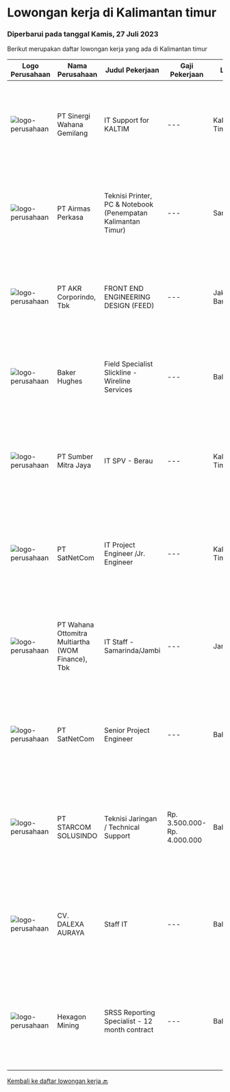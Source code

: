 
  # Lowongan kerja di Kalimantan timur

  ### Diperbarui pada tanggal Kamis, 27 Juli 2023

  Berikut merupakan daftar lowongan kerja yang ada di Kalimantan timur

  |Logo Perusahaan | Nama Perusahaan | Judul Pekerjaan | Gaji Pekerjaan | Lokasi | Deskripsi | Tanggal diunggah | Pranala |
  | -------------- | --------------- | --------------- | --------- | --------- | -------------- | ------- | ----------- |
  |![logo-perusahaan](https://image-service-cdn.seek.com.au/fd2b415274ee760b65d425cb2b8cbb0690aaadf4/ee4dce1061f3f616224767ad58cb2fc751b8d2dc)|PT Sinergi Wahana Gemilang|IT Support for KALTIM|---|Kalimantan Timur|Persyaratan: Pendidikan minimal S1 dari Jurusan Teknik Informatika/Sistem Informasi Memiliki pengalaman sebagai Engineer dalam melakukan...|Kamis, 20 Juli 2023|https://www.jobstreet.co.id/id/job/it-support-for-kaltim-4409827?token=0~9c50b4cd-38e8-4139-8496-a5fbf12cbb6b&sectionRank=1&jobId=jobstreet-id-job-4409827|
|![logo-perusahaan](https://image-service-cdn.seek.com.au/e058612ba3ea3c8a5db01b881de07c38d7462a24/ee4dce1061f3f616224767ad58cb2fc751b8d2dc)|PT Airmas Perkasa|Teknisi Printer, PC & Notebook (Penempatan Kalimantan Timur)|---|Samarinda|Deskripsi Pekerjaan: Check dan eskalasi part yang dibutuhkan unit printer/PC/NB/AIO Backup dan restore data PC/NB/AIO Replace part unit...|Jumat, 21 Juli 2023|https://www.jobstreet.co.id/id/job/teknisi-printer-pc-notebook-penempatan-kalimantan-timur-4411084?token=0~9c50b4cd-38e8-4139-8496-a5fbf12cbb6b&sectionRank=2&jobId=jobstreet-id-job-4411084|
|![logo-perusahaan](https://image-service-cdn.seek.com.au/bfbfec10b99d0e4ba38820e5ba26ab07e2fa79ad/ee4dce1061f3f616224767ad58cb2fc751b8d2dc)|PT AKR Corporindo, Tbk|FRONT END ENGINEERING DESIGN (FEED)|---|Jakarta Barat|Job Description: Develop overall technical design and guidelines for asset construction &amp; review any technical work done by external parties...|Selasa, 18 Juli 2023|https://www.jobstreet.co.id/id/job/front-end-engineering-design-feed-4409107?token=0~9c50b4cd-38e8-4139-8496-a5fbf12cbb6b&sectionRank=3&jobId=jobstreet-id-job-4409107|
|![logo-perusahaan](https://image-service-cdn.seek.com.au/f265e6d35d90e3a2d84b670c7c68b9a179cb4668/ee4dce1061f3f616224767ad58cb2fc751b8d2dc)|Baker Hughes|Field Specialist Slickline - Wireline Services|---|Balikpapan|Field Specialist Slickline - Wireline Services Would you like to work in the field supporting our customers?Do you enjoy working with cutting-edge...|Selasa, 18 Juli 2023|https://www.jobstreet.co.id/id/job/field-specialist-slickline-wireline-services-1036443900?token=0~9c50b4cd-38e8-4139-8496-a5fbf12cbb6b&sectionRank=4&jobId=jobstreet-id-job-1036443900|
|![logo-perusahaan](https://image-service-cdn.seek.com.au/f0ba1595e90ec5243d43e958e1c29680e7a44894/ee4dce1061f3f616224767ad58cb2fc751b8d2dc)|PT Sumber Mitra Jaya|IT SPV - Berau|---|Kalimantan Timur|Requirement: Candidate must possess at least Diploma/ Bachelor’s degree in Information Technology/IT Engineering/ IT related field. Required...|Rabu, 12 Juli 2023|https://www.jobstreet.co.id/id/job/it-spv-berau-4402120?token=0~9c50b4cd-38e8-4139-8496-a5fbf12cbb6b&sectionRank=5&jobId=jobstreet-id-job-4402120|
|![logo-perusahaan](https://image-service-cdn.seek.com.au/6108f58b8d52b8e5523830ee4b11d6074377e515/ee4dce1061f3f616224767ad58cb2fc751b8d2dc)|PT SatNetCom|IT Project Engineer /Jr. Engineer|---|Kalimantan Timur|Skills: Good Knowledge of IT Systems Good Knowledge of wire/wireless computer networking Good Knowledge of Electronic and Electrical Systems Good...|Kamis, 13 Juli 2023|https://www.jobstreet.co.id/id/job/it-project-engineer-jr.-engineer-4403721?token=0~9c50b4cd-38e8-4139-8496-a5fbf12cbb6b&sectionRank=6&jobId=jobstreet-id-job-4403721|
|![logo-perusahaan](https://image-service-cdn.seek.com.au/0cd0ed723dba304d73bfec64ce263da9360da79b/ee4dce1061f3f616224767ad58cb2fc751b8d2dc)|PT Wahana Ottomitra Multiartha (WOM Finance), Tbk|IT Staff - Samarinda/Jambi|---|Jambi|Job Description: Troubleshoot all IT system and network problems Monitoring and maintaining computer systems and networks Installing and configuring...|Senin, 10 Juli 2023|https://www.jobstreet.co.id/id/job/it-staff-samarinda-jambi-4399436?token=0~9c50b4cd-38e8-4139-8496-a5fbf12cbb6b&sectionRank=7&jobId=jobstreet-id-job-4399436|
|![logo-perusahaan](https://image-service-cdn.seek.com.au/6108f58b8d52b8e5523830ee4b11d6074377e515/ee4dce1061f3f616224767ad58cb2fc751b8d2dc)|PT SatNetCom|Senior Project Engineer|---|Balikpapan|General Description: Under the guidance of senior project management, this position is responsible for the implementation of various types of IT and...|Senin, 10 Juli 2023|https://www.jobstreet.co.id/id/job/senior-project-engineer-4398149?token=0~9c50b4cd-38e8-4139-8496-a5fbf12cbb6b&sectionRank=8&jobId=jobstreet-id-job-4398149|
|![logo-perusahaan](https://image-service-cdn.seek.com.au/eb86df59879e48d57b6045deb4ff347a1255c2d3/ee4dce1061f3f616224767ad58cb2fc751b8d2dc)|PT STARCOM SOLUSINDO|Teknisi Jaringan / Technical Support|Rp. 3.500.000-Rp. 4.000.000|Balikpapan|Deskripsi Pekerjaan Maintenance &amp; Troubleshoot Perangkat Melakukan Instalasi Radio BWA, Radio PTP, Switch &amp; Router Dokumentasi Instalasi,...|Kamis, 06 Juli 2023|https://www.jobstreet.co.id/id/job/teknisi-jaringan-technical-support-4396208?token=0~9c50b4cd-38e8-4139-8496-a5fbf12cbb6b&sectionRank=9&jobId=jobstreet-id-job-4396208|
|![logo-perusahaan](https://i.ibb.co/sqvTCh9/112815900-stock-vector-no-image-available-icon-flat-vector.webp)|CV. DALEXA AURAYA|Staff IT|---|Balikpapan|Kualifikasi Maksimal 30 tahun, sehat jasmani dan rohani  Pendidikan Minimal D3/S1 Jurusan Teknik Informatiko Domisili Kota Balikpapan  Memahami...|Selasa, 04 Juli 2023|https://www.jobstreet.co.id/id/job/staff-it-4392020?token=0~9c50b4cd-38e8-4139-8496-a5fbf12cbb6b&sectionRank=10&jobId=jobstreet-id-job-4392020|
|![logo-perusahaan](https://image-service-cdn.seek.com.au/157441b4ab236acb5dd3f6c8bd8ff3f110cc2f73/ee4dce1061f3f616224767ad58cb2fc751b8d2dc)|Hexagon Mining|SRSS Reporting Specialist - 12 month contract|---|Balikpapan|The Company:Hexagon is a global leader in digital reality solutions, combining sensor, software and autonomous technologies. We are putting data to...|Rabu, 05 Juli 2023|https://www.jobstreet.co.id/id/job/srss-reporting-specialist-12-month-contract-4394009?token=0~9c50b4cd-38e8-4139-8496-a5fbf12cbb6b&sectionRank=11&jobId=jobstreet-id-job-4394009|


  [Kembali ke daftar lowongan kerja 🔙](../README.md#daftar-lowongan-kerja)
  